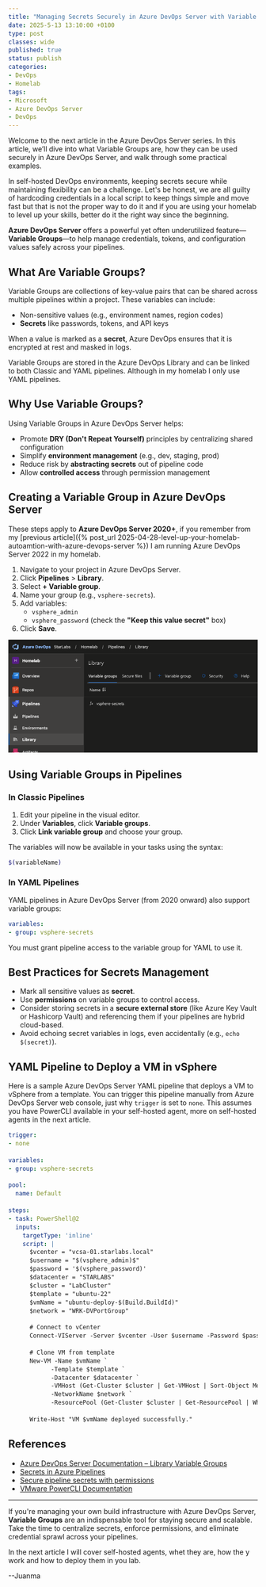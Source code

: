 ```yaml
---
title: "Managing Secrets Securely in Azure DevOps Server with Variable Groups"
date: 2025-5-13 13:10:00 +0100
type: post
classes: wide
published: true
status: publish
categories:
- DevOps
- Homelab
tags:
- Microsoft
- Azure DevOps Server
- DevOps
---
```


Welcome to the next article in the Azure DevOps Server series. In this article, we’ll dive into what Variable Groups are, how they can be used securely in Azure DevOps Server, and walk through some practical examples.

In self-hosted DevOps environments, keeping secrets secure while maintaining flexibility can be a challenge. Let's be honest, we are all guilty of hardcoding credentials in a local script to keep things simple and move fast but that is not the proper way to do it and if you are using your homelab to level up your skills, better do it the right way since the beginning.

**Azure DevOps Server** offers a powerful yet often underutilized feature—**Variable Groups**—to help manage credentials, tokens, and configuration values safely across your pipelines.

## What Are Variable Groups?

Variable Groups are collections of key-value pairs that can be shared across multiple pipelines within a project. These variables can include:

- Non-sensitive values (e.g., environment names, region codes)
- **Secrets** like passwords, tokens, and API keys

When a value is marked as a **secret**, Azure DevOps ensures that it is encrypted at rest and masked in logs.

Variable Groups are stored in the Azure DevOps Library and can be linked to both Classic and YAML pipelines. Although in my homelab I only use YAML pipelines.

## Why Use Variable Groups?

Using Variable Groups in Azure DevOps Server helps:

- Promote **DRY (Don't Repeat Yourself)** principles by centralizing shared configuration
- Simplify **environment management** (e.g., dev, staging, prod)
- Reduce risk by **abstracting secrets** out of pipeline code
- Allow **controlled access** through permission management

## Creating a Variable Group in Azure DevOps Server

These steps apply to **Azure DevOps Server 2020+**, if you remember from my [previous article]({% post_url 2025-04-28-level-up-your-homelab-autoamtion-with-azure-devops-server %}) I am running Azure DevOps Server 2022 in my homelab.

1. Navigate to your project in Azure DevOps Server.
2. Click **Pipelines** > **Library**.
3. Select **+ Variable group**.
4. Name your group (e.g., `vsphere-secrets`).
5. Add variables:
   - `vsphere_admin`
   - `vsphere_password` (check the **"Keep this value secret"** box)
6. Click **Save**.

[![Variable Groups](/assets/images/ado-variable-group.png)]({{site.url}}/assets/images/ado-variable-group.png)

## Using Variable Groups in Pipelines

### In Classic Pipelines

1. Edit your pipeline in the visual editor.
2. Under **Variables**, click **Variable groups**.
3. Click **Link variable group** and choose your group.

The variables will now be available in your tasks using the syntax:

```bash
$(variableName)
```

### In YAML Pipelines

YAML pipelines in Azure DevOps Server (from 2020 onward) also support variable groups:

```yaml
variables:
- group: vsphere-secrets
```

You must grant pipeline access to the variable group for YAML to use it.

## Best Practices for Secrets Management

- Mark all sensitive values as **secret**.
- Use **permissions** on variable groups to control access.
- Consider storing secrets in a **secure external store** (like Azure Key Vault or Hashicorp Vault) and referencing them if your pipelines are hybrid cloud-based.
- Avoid echoing secret variables in logs, even accidentally (e.g., `echo $(secret)`).

## YAML Pipeline to Deploy a VM in vSphere

Here is a sample Azure DevOps Server YAML pipeline that deploys a VM to vSphere from a template. You can trigger this pipeline manually from Azure DevOps Server web console, just why `trigger` is set to `none`. This assumes you have PowerCLI available in your self-hosted agent, more on self-hosted agents in the next article.

```yaml
trigger:
- none

variables:
- group: vsphere-secrets

pool:
  name: Default

steps:
- task: PowerShell@2
  inputs:
    targetType: 'inline'
    script: |
      $vcenter = "vcsa-01.starlabs.local"
      $username = "$(vsphere_admin)$"
      $password = '$(vsphere_password)'
      $datacenter = "STARLABS"
      $cluster = "LabCluster"
      $template = "ubuntu-22"
      $vmName = "ubuntu-deploy-$(Build.BuildId)"
      $network = "WRK-DVPortGroup"

      # Connect to vCenter
      Connect-VIServer -Server $vcenter -User $username -Password $password

      # Clone VM from template
      New-VM -Name $vmName `
            -Template $template `
            -Datacenter $datacenter `
            -VMHost (Get-Cluster $cluster | Get-VMHost | Sort-Object MemoryGB -Descending | Select-Object -First 1) `
            -NetworkName $network `
            -ResourcePool (Get-Cluster $cluster | Get-ResourcePool | Where-Object { $_.Name -eq "Resources" })

      Write-Host "VM $vmName deployed successfully."
```

## References

- [Azure DevOps Server Documentation – Library Variable Groups](https://learn.microsoft.com/en-us/azure/devops/pipelines/library/variable-groups?view=azure-devops-2020)
- [Secrets in Azure Pipelines](https://learn.microsoft.com/en-us/azure/devops/pipelines/process/variables?view=azure-devops-2020&tabs=yaml%2Cbatch#secret-variables)
- [Secure pipeline secrets with permissions](https://learn.microsoft.com/en-us/azure/devops/pipelines/security/secrets?view=azure-devops-2020)
- [VMware PowerCLI Documentation](https://developer.vmware.com/powercli)

---

If you're managing your own build infrastructure with Azure DevOps Server, **Variable Groups** are an indispensable tool for staying secure and scalable. Take the time to centralize secrets, enforce permissions, and eliminate credential sprawl across your pipelines.

In the next article I will cover self-hosted agents, whet they are, how the y work and how to deploy them in you lab.

--Juanma
